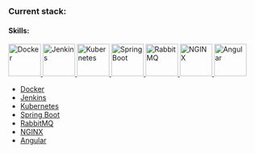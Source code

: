 ### Current stack:

#### Skills:
<p align="left">
  <a href="https://www.docker.com" title="Docker">
    <img
      src="https://img.icons8.com/?size=96&id=22813&format=png"
      width="64"
      height="64"
      alt="Docker"
    />
  </a>
  <a href="https://www.jenkins.io" title="Jenkins">
    <img
      src="https://img.icons8.com/?size=100&id=39292&format=png&color=000000"
      width="64"
      height="64"
      alt="Jenkins"
    />
  </a>
  <a href="https://kubernetes.io" title="Kubernetes">
    <img
      src="https://img.icons8.com/?size=100&id=cvzmaEA4kC0o&format=png&color=000000"
      width="64"
      height="64"
      alt="Kubernetes"
    />
  </a>
  <a href="https://spring.io/projects/spring-boot" title="Spring Boot">
    <img
      src="https://img.icons8.com/?size=100&id=A3Ulk2RcONKs&format=png&color=000000"
      width="64"
      height="64"
      alt="Spring Boot"
    />
  </a>
  <a href="https://www.rabbitmq.com" title="RabbitMQ">
    <img
      src="https://static.cdnlogo.com/logos/r/90/rabbitmq.svg"
      width="64"
      height="64"
      alt="RabbitMQ"
    />
  </a>
  <a href="https://nginx.org" title="NGINX">
    <img
      src="https://img.icons8.com/?size=100&id=t2x6DtCn5Zzx&format=png&color=000000"
      width="64"
      height="64"
      alt="NGINX"
    />
  </a>
  <a href="https://angular.dev" title="Angular">
    <img
      src="https://img.icons8.com/?size=100&id=71257&format=png&color=000000"
      width="64"
      height="64"
      alt="Angular"
    />
  </a>
</p>

- [Docker](https://www.docker.com)
- [Jenkins](https://www.jenkins.io)
- [Kubernetes](https://kubernetes.io)
- [Spring Boot](https://spring.io/projects/spring-boot)
- [RabbitMQ](https://www.rabbitmq.com)
- [NGINX](https://nginx.org)
- [Angular](https://angular.dev)
